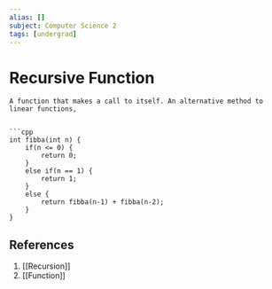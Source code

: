 ```yaml
---
alias: []
subject: Computer Science 2
tags: [undergrad]
---
```

# Recursive Function


```ad-note
A function that makes a call to itself. An alternative method to linear functions, 
```

````ad-example
 
```cpp
int fibba(int n) {
	if(n <= 0) {
		return 0;
	}
	else if(n == 1) {
		return 1;
	}
	else {
		return fibba(n-1) + fibba(n-2);
	}
}
````

## References
1. [[Recursion]]
2. [[Function]]